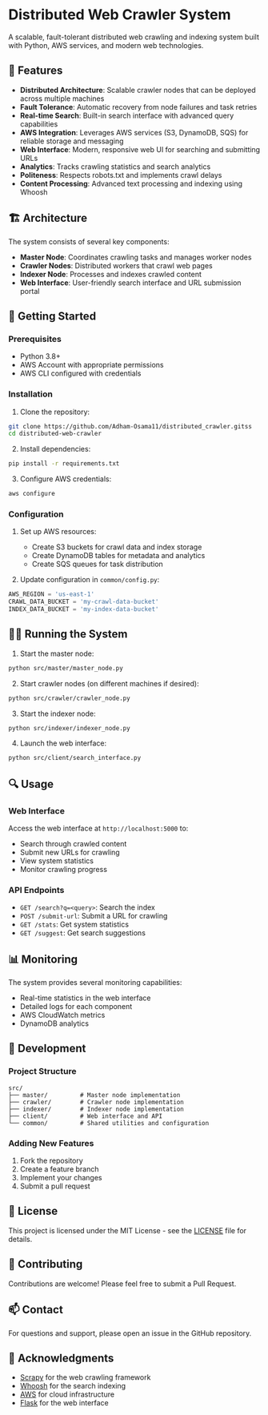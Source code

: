 # Distributed Web Crawler System

A scalable, fault-tolerant distributed web crawling and indexing system built with Python, AWS services, and modern web technologies.

## 🌟 Features

- **Distributed Architecture**: Scalable crawler nodes that can be deployed across multiple machines
- **Fault Tolerance**: Automatic recovery from node failures and task retries
- **Real-time Search**: Built-in search interface with advanced query capabilities
- **AWS Integration**: Leverages AWS services (S3, DynamoDB, SQS) for reliable storage and messaging
- **Web Interface**: Modern, responsive web UI for searching and submitting URLs
- **Analytics**: Tracks crawling statistics and search analytics
- **Politeness**: Respects robots.txt and implements crawl delays
- **Content Processing**: Advanced text processing and indexing using Whoosh

## 🏗️ Architecture

The system consists of several key components:

- **Master Node**: Coordinates crawling tasks and manages worker nodes
- **Crawler Nodes**: Distributed workers that crawl web pages
- **Indexer Node**: Processes and indexes crawled content
- **Web Interface**: User-friendly search interface and URL submission portal

## 🚀 Getting Started

### Prerequisites

- Python 3.8+
- AWS Account with appropriate permissions
- AWS CLI configured with credentials

### Installation

1. Clone the repository:
```bash
git clone https://github.com/Adham-Osama11/distributed_crawler.gitss
cd distributed-web-crawler
```

2. Install dependencies:
```bash
pip install -r requirements.txt
```

3. Configure AWS credentials:
```bash
aws configure
```

### Configuration

1. Set up AWS resources:
   - Create S3 buckets for crawl data and index storage
   - Create DynamoDB tables for metadata and analytics
   - Create SQS queues for task distribution

2. Update configuration in `common/config.py`:
```python
AWS_REGION = 'us-east-1'
CRAWL_DATA_BUCKET = 'my-crawl-data-bucket'
INDEX_DATA_BUCKET = 'my-index-data-bucket'
```

## 🏃‍♂️ Running the System

1. Start the master node:
```bash
python src/master/master_node.py
```

2. Start crawler nodes (on different machines if desired):
```bash
python src/crawler/crawler_node.py
```

3. Start the indexer node:
```bash
python src/indexer/indexer_node.py
```

4. Launch the web interface:
```bash
python src/client/search_interface.py
```

## 🔍 Usage

### Web Interface

Access the web interface at `http://localhost:5000` to:
- Search through crawled content
- Submit new URLs for crawling
- View system statistics
- Monitor crawling progress

### API Endpoints

- `GET /search?q=<query>`: Search the index
- `POST /submit-url`: Submit a URL for crawling
- `GET /stats`: Get system statistics
- `GET /suggest`: Get search suggestions

## 📊 Monitoring

The system provides several monitoring capabilities:
- Real-time statistics in the web interface
- Detailed logs for each component
- AWS CloudWatch metrics
- DynamoDB analytics

## 🔧 Development

### Project Structure

```
src/
├── master/         # Master node implementation
├── crawler/        # Crawler node implementation
├── indexer/        # Indexer node implementation
├── client/         # Web interface and API
└── common/         # Shared utilities and configuration
```

### Adding New Features

1. Fork the repository
2. Create a feature branch
3. Implement your changes
4. Submit a pull request

## 📝 License

This project is licensed under the MIT License - see the [LICENSE](LICENSE) file for details.

## 🤝 Contributing

Contributions are welcome! Please feel free to submit a Pull Request.

## 📫 Contact

For questions and support, please open an issue in the GitHub repository.

## 🙏 Acknowledgments

- [Scrapy](https://scrapy.org/) for the web crawling framework
- [Whoosh](https://whoosh.readthedocs.io/) for the search indexing
- [AWS](https://aws.amazon.com/) for cloud infrastructure
- [Flask](https://flask.palletsprojects.com/) for the web interface 